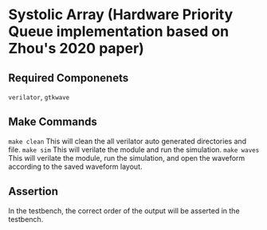 # Systolic Array (Hardware Priority Queue implementation based on Zhou's 2020 paper)

## Required Componenets

`verilator`, `gtkwave`

## Make Commands

`make clean`
This will clean the all verilator auto generated directories and file.
`make sim`
This will verilate the module and run the simulation.
`make waves`
This will verilate the module, run the simulation, and open the waveform according to the saved waveform layout.

## Assertion

In the testbench, the correct order of the output will be asserted in the testbench.
